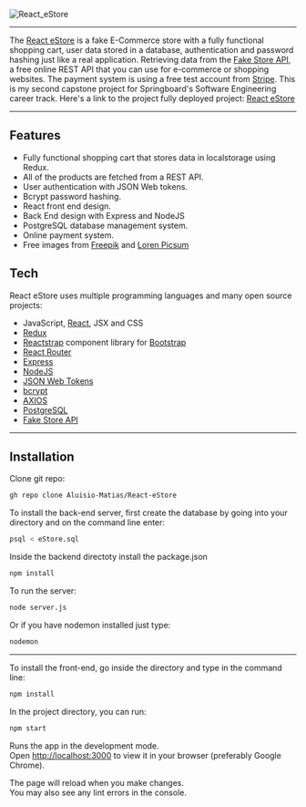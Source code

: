 ![React_eStore](https://user-images.githubusercontent.com/91992866/196016456-d98c8eab-6e0c-4dd0-ab02-08cd80c90051.png)
___
The [React eStore] is a fake E-Commerce store with a fully functional shopping cart, user data stored in a database, authentication and password hashing just like a real application. Retrieving data from the [Fake Store API], a free online REST API that you can use for e-commerce or shopping websites. The payment system is using a free test account from [Stripe]. This is my  second capstone project for Springboard's Software Engineering career track. Here's a link to the project fully deployed project: [React eStore]
___
## Features
- Fully functional shopping cart that stores data in localstorage using Redux.
- All of the products are fetched from a REST API.
- User authentication with JSON Web tokens.
- Bcrypt password hashing.
- React front end design.
- Back End design with Express and NodeJS
- PostgreSQL database management system.
- Online payment system.
- Free images from [Freepik] and [Loren Picsum]

## Tech

React eStore uses multiple programming languages and many open source projects:

- JavaScript, [React], JSX and CSS
- [Redux]
- [Reactstrap] component library for [Bootstrap]
- [React Router]
- [Express]
- [NodeJS]
- [JSON Web Tokens]
- [bcrypt]
- [AXIOS]
- [PostgreSQL]
- [Fake Store API]

___

## Installation
Clone git repo:
```sh
gh repo clone Aluisio-Matias/React-eStore
```
To install the back-end server, first create the database by going into your directory and on the command line enter:
```sh
psql < eStore.sql
```
Inside the backend directoty install the package.json
```sh
npm install
```
To run the server:
```sh
node server.js
```
Or if you have nodemon installed just type:
```sh
nodemon
```
___
To install the front-end, go inside the directory and type in the command line:
```sh
npm install
```
In the project directory, you can run:
```sh
npm start
```
Runs the app in the development mode.\
Open [http://localhost:3000](http://localhost:3000) to view it in your browser (preferably Google Chrome).

The page will reload when you make changes.\
You may also see any lint errors in the console.




[//]: # (These are reference links used in the body of this note and get stripped out when the markdown processor does its job.) 
[React eStore]:<https://react-estore.onrender.com/>
[Fake Store API]:<https://fakestoreapi.com/>
[Stripe]:<https://stripe.com/>
[React]:<https://reactjs.org/>
[Reactstrap]:<https://reactstrap.github.io/>
[Bootstrap]:<https://getbootstrap.com/>
[Express]:<https://expressjs.com/>
[NodeJS]:<https://nodejs.org/>
[JSON Web Tokens]:<https://jwt.io/>
[bcrypt]:<https://www.npmjs.com/package/bcrypt>
[PostgreSQL]:<https://www.postgresql.org/>
[Fontawesome]:<https://fontawesome.com/>
[Redux]:<https://redux.js.org/>
[AXIOS]:<https://www.npmjs.com/package/axios>
[React Router]:<https://reactrouter.com/>
[Freepik]:<https://www.freepik.com/>
[Loren Picsum]:<https://picsum.photos/>
